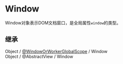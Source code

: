 # Window

Window对象表示DOM文档窗口，是全局属性`window`的类型。

## 继承

Object / [@WindowOrWorkerGlobalScope](WindowOrWorkerGlobalScope.md) / Window  
Object / @AbstractView / Window